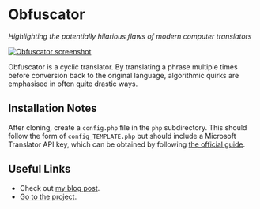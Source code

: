 # Obfuscator

*Highlighting the potentially hilarious flaws of modern computer translators*

[![Obfuscator screenshot][screenshot]][project]

Obfuscator is a cyclic translator. By translating a phrase multiple times before conversion back to the original language, algorithmic quirks are emphasised in often quite drastic ways. 

## Installation Notes

After cloning, create a `config.php` file in the `php` subdirectory. This should follow the form of `config_TEMPLATE.php` but should include a Microsoft Translator API key, which can be obtained by following [the official guide][api].

## Useful Links
- Check out [my blog post][blog].
- [Go to the project][project].

[project]:      https://albertnis.com/obfuscator/
[screenshot]:   http://i.imgur.com/q8AI5vB.png
[api]:          https://www.microsoft.com/en-us/translator/getstarted.aspx
[blog]:         http://albertnis.com/posts/obfuscator/